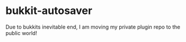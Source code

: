 bukkit-autosaver
================

Due to bukkits inevitable end, I am moving my private plugin repo to the public world!

